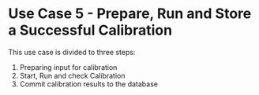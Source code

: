Use Case 5 - Prepare, Run and Store a Successful Calibration
======================

This use case is divided to three steps:

1. Preparing input for calibration
2. Start, Run and check Calibration
3. Commit calibration results to the database